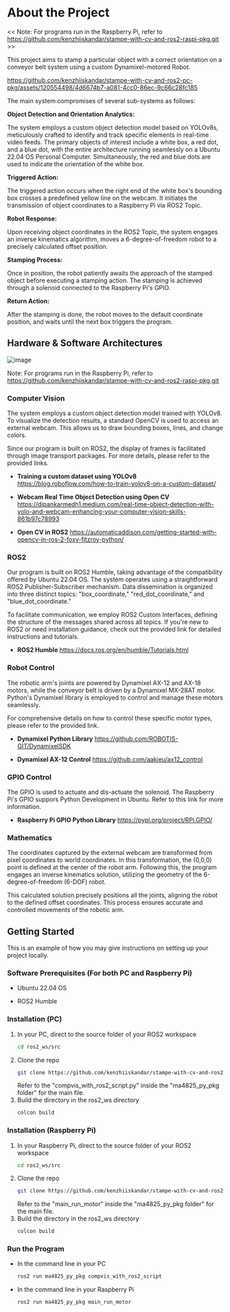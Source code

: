 # About the Project
<< Note: For programs run in the Raspberry Pi, refer to https://github.com/kenzhiiskandar/stampe-with-cv-and-ros2-raspi-pkg.git >>

This project aims to stamp a particular object with a correct orientation on a conveyor belt system using a custom Dynamixel-motored Robot.



https://github.com/kenzhiiskandar/stampe-with-cv-and-ros2-pc-pkg/assets/120554498/4d6674b7-a081-4cc0-86ec-9c66c28fc185



The main system compromises of several sub-systems as follows:

**Object Detection and Orientation Analytics:**

The system employs a custom object detection model based on YOLOv8s, meticulously crafted to identify and track specific elements in real-time video feeds. The primary objects of interest include a white box, a red dot, and a blue dot, with the entire architecture running seamlessly on a Ubuntu 22.04 OS Personal Computer. Simultaneously, the red and blue dots are used to indicate the orientation of the white box.

**Triggered Action:**

The triggered action occurs when the right end of the white box's bounding box crosses a predefined yellow line on the webcam. It initiates the transmission of object coordinates to a Raspberry Pi via ROS2 Topic. 

**Robot Response:**

Upon receiving object coordinates in the ROS2 Topic, the system engages an inverse kinematics algorithm, moves a 6-degree-of-freedom robot to a precisely calculated offset position.

**Stamping Process:**

Once in position, the robot patiently awaits the approach of the stamped object before executing a stamping action. The stamping is achieved through a solenoid connected to the Raspberry Pi's GPIO.

**Return Action:**

After the stamping is done, the robot moves to the default coordinate position, and waits until the next box triggers the program.

## Hardware & Software Architectures

![image](https://github.com/kenzhiiskandar/stampe-with-cv-and-ros2-pc-pkg/assets/120554498/9498320c-75c2-4ccc-9268-fecebe606632)

Note: For programs run in the Raspberry Pi, refer to https://github.com/kenzhiiskandar/stampe-with-cv-and-ros2-raspi-pkg.git

### Computer Vision

The system employs a custom object detection model trained with YOLOv8. To visualize the detection results, a standard OpenCV is used to access an external webcam. This allows us to draw bounding boxes, lines, and change colors.

Since our program is built on ROS2, the display of frames is facilitated through image transport packages. For more details, please refer to the provided links.

* **Training a custom dataset using YOLOv8** https://blog.roboflow.com/how-to-train-yolov8-on-a-custom-dataset/

* **Webcam Real Time Object Detection using Open CV** https://dipankarmedh1.medium.com/real-time-object-detection-with-yolo-and-webcam-enhancing-your-computer-vision-skills-861b97c78993

* **Open CV in ROS2** https://automaticaddison.com/getting-started-with-opencv-in-ros-2-foxy-fitzroy-python/

### ROS2 

Our program is built on ROS2 Humble, taking advantage of the compatibility offered by Ubuntu 22.04 OS. The system operates using a straightforward ROS2 Publisher-Subscriber mechanism. Data dissemination is organized into three distinct topics: "box_coordinate," "red_dot_coordinate," and "blue_dot_coordinate."

To facilitate communication, we employ ROS2 Custom Interfaces, defining the structure of the messages shared across all topics. If you're new to ROS2 or need installation guidance, check out the provided link for detailed instructions and tutorials.

* **ROS2 Humble** https://docs.ros.org/en/humble/Tutorials.html

### Robot Control
The robotic arm's joints are powered by Dynamixel AX-12 and AX-18 motors, while the conveyor belt is driven by a Dynamixel MX-28AT motor. Python's Dynamixel library is employed to control and manage these motors seamlessly.

For comprehensive details on how to control these specific motor types, please refer to the provided link.

* **Dynamixel Python Library** https://github.com/ROBOTIS-GIT/DynamixelSDK

* **Dynamixel AX-12 Control** https://github.com/aakieu/ax12_control

### GPIO Control
The GPIO is used to actuate and dis-actuate the solenoid. The Raspberry Pi's GPIO suppors Python Development in Ubuntu. Refer to this link for more information. 

* **Raspberry Pi GPIO Python Library** https://pypi.org/project/RPi.GPIO/

### Mathematics

The coordinates captured by the external webcam are transformed from pixel coordinates to world coordinates. In this transformation, the (0,0,0) point is defined at the center of the robot arm. Following this, the program engages an inverse kinematics solution, utilizing the geometry of the 6-degree-of-freedom (6-DOF) robot.

This calculated solution precisely positions all the joints, aligning the robot to the defined offset coordinates. This process ensures accurate and controlled movements of the robotic arm.

## Getting Started

This is an example of how you may give instructions on setting up your project locally.

### Software Prerequisites (For both PC and Raspberry Pi)

* Ubuntu 22.04 OS

* ROS2 Humble

### Installation (PC)

1. In your PC, direct to the source folder of your ROS2 workspace
   ```sh
   cd ros2_ws/src
   ```
2. Clone the repo
   ```sh
   git clone https://github.com/kenzhiiskandar/stampe-with-cv-and-ros2-pc-pkg.git
   ```
   Refer to the "compvis_with_ros2_script.py" inside the "ma4825_py_pkg folder" for the main file.
3. Build the directory in the ros2_ws directory
   ```sh
   colcon build
   ```
### Installation (Raspberry Pi)
1. In your Raspberry Pi, direct to the source folder of your ROS2 workspace
   ```sh
   cd ros2_ws/src
   ```
2. Clone the repo
   ```sh
   git clone https://github.com/kenzhiiskandar/stampe-with-cv-and-ros2-raspi-pkg.git
   ```
   Refer to the "main_run_motor" inside the "ma4825_py_pkg folder" for the main file.
3. Build the directory in the ros2_ws directory
   ```sh
   colcon build
   ```
### Run the Program
* In the command line in your PC
   ```sh
   ros2 run ma4825_py_pkg compvis_with_ros2_script
   ```
* In the command line in your Raspberry Pi
     ```sh
   ros2 run ma4825_py_pkg main_run_motor
   ```
